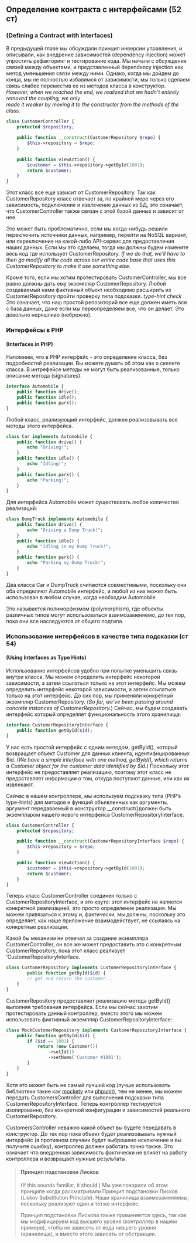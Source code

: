 ## Определение контракта с интерфейсами (52 ст)
### (Defining a Contract with Interfaces)  
  
В предыдущей главе мы обсуждали принцип инверсии управления, и описывали, как внедрение зависимостей (dependency injection)  может упростить рефакторинг и тестирование кода.  Мы начали с обсуждения связей между объектами, и представленный dependency injection  как метод уменьшения связи между ними. Однако, когда мы дойдем до конца, мы не полностью избавимся от зависимости, мы только  сделаем связь слабее переместив ее из методов класса в конструктор.  
_However, when we reached the end, we realized that we hadn’t entirely removed the coupling, we only   
made it weaker by moving it to the constructor from the methods of the class._
  
```php 
class CustomerController {  
    protected $repository;  
  
    public function __construct(CustomerRepository $repo) {  
        $this->repository = $repo;  
    } 
    
    public function viewAction() { 
        $customer = $this->repository->getById(1001);  
        return $customer; 
    }  
}
```  
Этот класс все еще зависит от CustomerRepository. Так как CustomerRepository класс отвечает за, 
по крайней мере через его зависимость, подключение и извлечение данных из БД, это означает, 
что CustomerController также связан с этой базой данных и зависит от нее.

Это может быть проблематично, если мы когда-нибудь решили переключить источники данных, например, 
перейти на NoSQL вариант, или переключение на какой-либо API-сервис для предоставления наших данных. 
Если мы это сделаем, тогда мы должны будем измените весь код где использует CustomerRepository.
_If we do that, we’ll have to then go modify all the code across our entire code base that uses this 
CustomerRepository to make it use something else._

Кроме того, если мы хотим протестировать CustomerController, мы все равно должны дать ему экземпляр 
CustomerRepository. Любой создаваемый нами фиктивный объект необходимо расширить из CustomerRepository 
пройти проверку типа подсказки. _type-hint check_
Это означает, что наш простой репозиторий все еще должен иметь вся с база данных, даже если мы 
переопределяем все, что он делает. Это довольно неряшливо (небрежно). 


### Интерфейсы в PHP
#### (Interfaces in PHP)

Напомним, что в PHP интерфейс - это определение класса, без подробностей реализации. 
Вы можете думать об этом как о скелете класса. В интрефейсе методы не могут быть реализованные, только описание метода (signatures).

```php
interface Automobile {
    public function drive();
    public function idle();
    public function park();
}
```

Любой класс, реализующий интерфейс, должен реализовывать все методы этого интерфейса.

```php
class Car implements Automobile {
    public function drive() {
        echo "Driving!";
    }
    public function idle() {
        echo "Idling!";
    }
    public function park() {
        echo "Parking!";
    }
}
```    

Для интерфейса Automobile может существовать любое количество реализаций:

```php
class DumpTruck implements Automobile {
    public function drive() {
        echo "Driving a Dump Truck!";
    }
    public function idle() {
        echo "Idling in my Dump Truck!";
    }
    public function park() {
        echo "Parking my Dump Truck!";
    }
}
```

Два класса Car и DumpTruck считаются совместимыми, поскольку они оба определяют Automobile
интерфейс, и любой из них может быть использован в любом случае, когда необходим Automobile.

Это называется полиморфизмом (polymorphism), где объекты различных типов могут использоваться 
взаимозаменяемо, до тех пор, пока они все наследуются от общего подтипа.

### Использование интерфейсов в качестве типа подсказки (ст 54)
#### (Using Interfaces as Type Hints)

Использование интерфейсов удобно при попытке уменьшить связь внутри класса. Мы можем определить интерфейс 
некоторой зависимости, а затем ссылаться только на этот интерфейс. Мы можем определить интерфейс некоторой 
зависимости, а затем ссылаться только на этот интерфейс. До сих пор, мы применяли конкретный экземпляр CustomerRepository.
(_So far, we’ve been passing around concrete instances of CustomerRepository._) Сейчас, мы будем создавать интерфейс 
который определяет функциональность этого хранилища:

```php
interface CustomerRepositoryInterface {
    public function getById($id);
}
```

У нас есть простой интерфейс с одним методом, getById(), который возвращает объект Customer для данных клиента, 
идентифицированных $id. (_We have a simple interface with one method, getById(), which returns a Customer object for 
the customer data identified by $id._) Поскольку этот интерфейс не предоставляет реализацию, поэтому этот класс не 
предоставляет информации о том, откуда поступают данные, или как их извлекают.

Сейчас в нашем контроллере, мы используем подсказку типа (PHP’s type-hints) для методов и функций объявленных как 
аргументы, аргумент передаваемый в конструктор __construct()должен быть экземпларом нашего нового интерфейса CustomerRepositoryInterface.

```php
class CustomerController {
    protected $repository;

    public function __construct(CustomerRepositoryInterface $repo) {
        $this->repository = $repo;
    }

    public function viewAction() {
        $customer = $this->repository->getById(1001);
        return $customer;
    }
}
```
Теперь класс CustomerController соединен только с CustomerRepositoryInterface, и это круто: этот интерфейс не является 
конкретной реализацией, это просто определение реализация. Мы можем привязаться к этому и, фактически, мы должны, 
поскольку это определяет, как наше приложение взаимодействует, не ссылаясь на конкретные реализации.

Какой бы механизм ни отвечал за создание экземпляра CustomerController, он все же может предоставить это с конкретным 
CustomerRepository, пока этот класс реализует ‘CustomerRepositoryInterface.

```php
class CustomerRepository implements CustomerRepositoryInterface {
        public function getById($id) {
        // get and return the customer...
    }
}
```
CustomerRepository предоставляет реализацию метода getById() выполняя требования интерфейса.
Если мы сейчас захотим протестировать данный контроллер, вместо этого мы можем использовать фиктивный экземпляр 
CustomerRepositoryInterface:

```php
class MockCustomerRepository implements CustomerRepositoryInterface {
    public function getById($id) {
        if ($id == 1001) {
            return (new Customer())
                ->setId(1)
                ->setName('Customer #1001');
        }
    }
}
```

Хотя это может быть не самый лучший код (лучше использовать библиотеки такие как [mockety](https://github.com/mockery/mockery) 
или [phpunit](https://phpunit.de/manual/4.1/en/test-doubles.html)), тем не менее, мы можем передать CustomersController 
для выполнения подсказки типа CustomerRepositoryInterface. Теперь контроллер тестируется изолированно, без конкретной 
конфигурации и зависимостей реального CustomerRepository.

CustomersController неважно какой объект вы будете передавать в конструктор. До тех пор пока объект будет реализовывать нужный интерфейс
(в противном случаии будет выброшено исключение и вы получите ошибку), контроллер должен работать точно также.
Это означает что внедренная зависимость фактически не влияет на работу контроллера и возвращает нужные результаты.

> #### Принцип подстановки Лисков  
> (If this sounds familiar, it should.) Мы уже говорили об этом принципе когда рассматривали Принцип подстановки Лисков
> (Liskov Substitution Principle). Наши хранилища взаимозаменяемы, поскольку реализуют один и тотже интерфейс.
>
> Принцип подстановки Лискова также применяется здесь, так как мы модифицируем код высшего уровня (контроллер в нашем примере),
> чтобы не зависеть от кода низшего уровня (хранилища), и вместо этого зависеть от обстракции.  